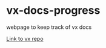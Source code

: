 # vx-docs-progress
webpage to keep track of vx docs

[Link to vx repo](https://github.com/hshoff/vx)
